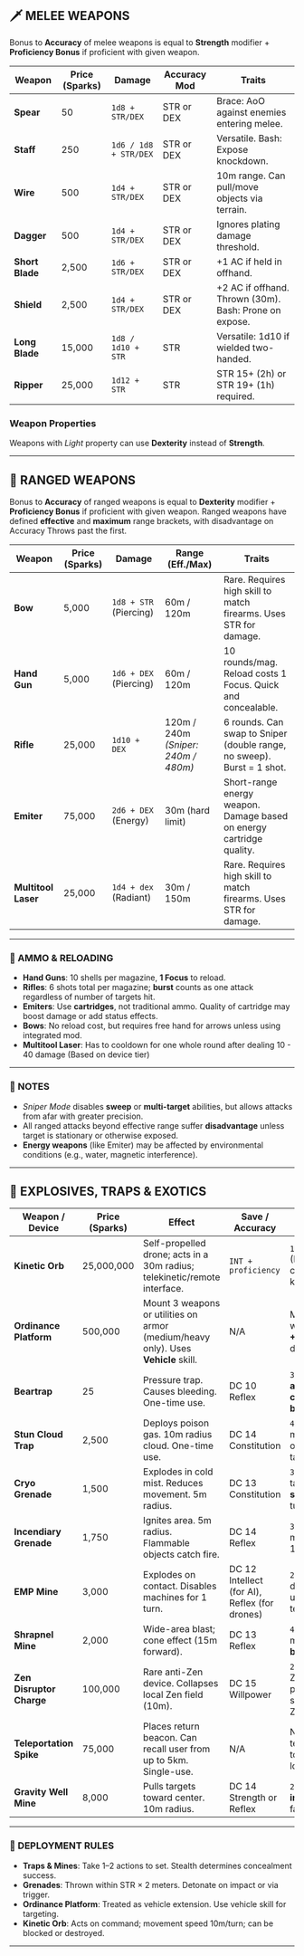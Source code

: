 ## 🗡️ MELEE WEAPONS

Bonus to **Accuracy** of melee weapons is equal to **Strength** modifier + **Proficiency Bonus** if proficient with given weapon.

| Weapon         | Price (Sparks) | Damage              | Accuracy Mod | Traits                                           |
|----------------|----------------|---------------------|--------------|--------------------------------------------------|
| **Spear**      | 50        | `1d8 + STR/DEX`         | STR or DEX   | Brace: AoO against enemies entering melee.       |
| **Staff**      | 250       | `1d6 / 1d8 + STR/DEX`   | STR or DEX   | Versatile. Bash: Expose knockdown.                    |
| **Wire**       | 500       | `1d4 + STR/DEX`         | STR or DEX   | 10m range. Can pull/move objects via terrain.    |
| **Dagger**     | 500       | `1d4 + STR/DEX`         | STR or DEX   | Ignores plating damage threshold.                |
| **Short Blade**| 2,500     | `1d6 + STR/DEX`         | STR or DEX   | +1 AC if held in offhand.                        |
| **Shield**     | 2,500     | `1d4 + STR/DEX`         | STR or DEX   | +2 AC if offhand. Thrown (30m). Bash: Prone on expose.|
| **Long Blade** | 15,000    | `1d8 / 1d10 + STR`      | STR          | Versatile: 1d10 if wielded two-handed.           |
| **Ripper**     | 25,000    | `1d12 + STR`            | STR          | STR 15+ (2h) or STR 19+ (1h) required.            |

### Weapon Properties
Weapons with *Light* property can use **Dexterity** instead of **Strength**.

---

## 🎯 RANGED WEAPONS

Bonus to **Accuracy** of ranged weapons is equal to **Dexterity** modifier + **Proficiency Bonus** if proficient with given weapon.
Ranged weapons have defined **effective** and **maximum** range brackets, with disadvantage on Accuracy Throws past the first.

| Weapon       | Price (Sparks) | Damage                    | Range (Eff./Max)   | Traits                                                                 |
|--------------|----------------|----------------------------|--------------------|------------------------------------------------------------------------|
| **Bow**       | 5,000          | `1d8 + STR` (Piercing)     | 60m / 120m         | Rare. Requires high skill to match firearms. Uses STR for damage.     |
| **Hand Gun**  | 5,000          | `1d6 + DEX` (Piercing)     | 60m / 120m         | 10 rounds/mag. Reload costs 1 Focus. Quick and concealable.           |
| **Rifle**     | 25,000         | `1d10 + DEX`               | 120m / 240m *(Sniper: 240m / 480m)* | 6 rounds. Can swap to Sniper (double range, no sweep). Burst = 1 shot. |
| **Emiter**    | 75,000         | `2d6 + DEX` (Energy)       | 30m (hard limit)   | Short-range energy weapon. Damage based on energy cartridge quality.  |
| **Multitool Laser**       | 25,000          | `1d4 + dex` (Radiant)     | 30m / 150m         | Rare. Requires high skill to match firearms. Uses STR for damage.     |

---

### 🔋 AMMO & RELOADING

- **Hand Guns**: 10 shells per magazine, **1 Focus** to reload.
- **Rifles**: 6 shots total per magazine; **burst** counts as one attack regardless of number of targets hit.
- **Emiters**: Use **cartridges**, not traditional ammo. Quality of cartridge may boost damage or add status effects.
- **Bows**: No reload cost, but requires free hand for arrows unless using integrated mod.
- **Multitool Laser**: Has to cooldown for one whole round after dealing 10 - 40 damage (Based on device tier)

---

### 🧾 NOTES

- *Sniper Mode* disables **sweep** or **multi-target** abilities, but allows attacks from afar with greater precision.
- All ranged attacks beyond effective range suffer **disadvantage** unless target is stationary or otherwise exposed.
- **Energy weapons** (like Emiter) may be affected by environmental conditions (e.g., water, magnetic interference).

---

## 🧨 EXPLOSIVES, TRAPS & EXOTICS

| Weapon / Device        | Price (Sparks)     | Effect                                                                                     | Save / Accuracy                        | Damage / Outcome                                      |
|------------------------|--------------------|---------------------------------------------------------------------------------------------|----------------------------------------|--------------------------------------------------------|
| **Kinetic Orb**         | 25,000,000         | Self-propelled drone; acts in a 30m radius; telekinetic/remote interface.                  | `INT + proficiency`                    | `1d6 + INT` (Bludgeoning); can apply knockback         |
| **Ordinance Platform**  | 500,000            | Mount 3 weapons or utilities on armor (medium/heavy only). Uses **Vehicle** skill.         | N/A                                    | Mounted weapons deal **+1 size die** damage            |
| **Beartrap**            | 25                 | Pressure trap. Causes bleeding. One-time use.                                               | DC 10 Reflex                           | `3d4` Piercing; **always causes bleeding**             |
| **Stun Cloud Trap**     | 2,500              | Deploys poison gas. 10m radius cloud. One-time use.                                         | DC 14 Constitution                     | `4d6` Poison; may **stagger** or **weaken** target     |
| **Cryo Grenade**        | 1,500              | Explodes in cold mist. Reduces movement. 5m radius.                                         | DC 13 Constitution                     | `3d6` Cold; targets are **slowed** for 1 turn          |
| **Incendiary Grenade**  | 1,750              | Ignites area. 5m radius. Flammable objects catch fire.                                      | DC 14 Reflex                           | `3d8` Fire; target may **burn** for 1d4 turns          |
| **EMP Mine**            | 3,000              | Explodes on contact. Disables machines for 1 turn.                                          | DC 12 Intellect (for AI), Reflex (for drones) | `2d10` Lightning; disables unshielded tech             |
| **Shrapnel Mine**       | 2,000              | Wide-area blast; cone effect (15m forward).                                                 | DC 13 Reflex                           | `4d6` Piercing; may cause **bleeding**                 |
| **Zen Disruptor Charge**| 100,000            | Rare anti-Zen device. Collapses local Zen field (10m).                                     | DC 15 Willpower                        | `2d12` Pure (vs Zen-powered); suppresses Zen effects    |
| **Teleportation Spike** | 75,000             | Places return beacon. Can recall user from up to 5km. Single-use.                          | N/A                                    | N/A — teleports user to spike location                 |
| **Gravity Well Mine**   | 8,000              | Pulls targets toward center. 10m radius.                                                    | DC 14 Strength or Reflex               | `2d6` Force; **immobilizes** if failed by 5+            |

---

### 🔧 DEPLOYMENT RULES

- **Traps & Mines**: Take 1–2 actions to set. Stealth determines concealment success.
- **Grenades**: Thrown within STR × 2 meters. Detonate on impact or via trigger.
- **Ordinance Platform**: Treated as vehicle extension. Use vehicle skill for targeting.
- **Kinetic Orb**: Acts on command; movement speed 10m/turn; can be blocked or destroyed.

---
